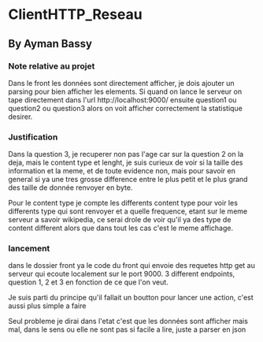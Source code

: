 # ClientHTTP_Reseau

## By Ayman Bassy

### Note relative au projet

Dans le front les données sont directement afficher, je dois ajouter un parsing pour bien afficher les elements.
Si quand on lance le serveur on tape directement dans l'url http://localhost:9000/ ensuite question1 ou question2 ou question3
alors on voit afficher correctement la statistique desirer.

### Justification

Dans la question 3, je recuperer non pas l'age car sur la question 2 on la deja, mais le content type et lenght, je suis curieux de voir si la taille des information et
la meme, et de toute evidence non, mais pour savoir en general si ya une tres grosse difference entre le plus petit et le plus grand des taille de donnée renvoyer en byte.

Pour le content type je compte les differents content type pour voir les differents type qui sont renvoyer et a quelle frequence, etant sur le meme serveur a savoir wikipedia, ce serai drole de voir qu'il ya des type de content different alors que dans tout les cas c'est le meme affichage.

### lancement

dans le dossier front ya le code du front qui envoie des requetes http get au serveur qui ecoute localement sur le port 9000. 3 different endpoints, question 1, 2 et 3 en fonction de ce que l'on veut.

Je suis parti du principe qu'il fallait un boutton pour lancer une action, c'est aussi plus simple a faire

Seul probleme je dirai dans l'etat c'est que les données sont afficher mais mal, dans le sens ou elle ne sont pas si facile a lire, juste a parser en json
